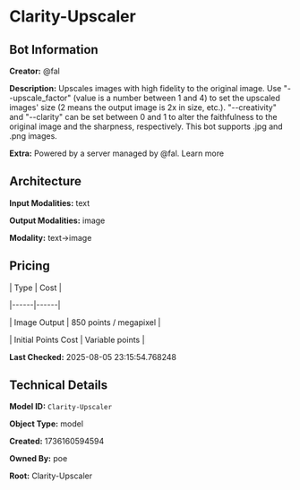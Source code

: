 # Clarity-Upscaler

## Bot Information

**Creator:** @fal

**Description:** Upscales images with high fidelity to the original image. Use "--upscale_factor" (value is a number between 1 and 4) to set the upscaled images' size (2 means the output image is 2x in size, etc.).  "--creativity" and "--clarity" can be set between 0 and 1 to alter the faithfulness to the original image and the sharpness, respectively.
This bot supports .jpg and .png images.

**Extra:** Powered by a server managed by @fal. Learn more


## Architecture

**Input Modalities:** text

**Output Modalities:** image

**Modality:** text->image


## Pricing

| Type | Cost |

|------|------|

| Image Output | 850 points / megapixel |

| Initial Points Cost | Variable points |


**Last Checked:** 2025-08-05 23:15:54.768248


## Technical Details

**Model ID:** `Clarity-Upscaler`

**Object Type:** model

**Created:** 1736160594594

**Owned By:** poe

**Root:** Clarity-Upscaler
